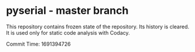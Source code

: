 # pyserial - master branch

This repository contains frozen state of the repository.
Its history is cleared. It is used only for static code
analysis with Codacy.

Commit Time: 1691394726